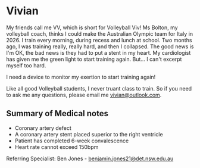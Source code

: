 # Vivian
My friends call me VV, which is short for Volleyball Viv! Ms Bolton, my volleyball coach, thinks I could make the Australian Olympic team for Italy in 2026. I train every morning, during recess and lunch at school. Two months ago, I was training really, really hard, and then I collapsed. The good news is I'm OK, the bad news is they had to put a stent in my heart. My cardiologist has given me the green light to start training again. But... I can't excerpt myself too hard. 

I need a device to monitor my exertion to start training again!

Like all good Volleyball students, I never truant class to train. So if you need to ask me any questions, please email me vivian@outlook.com.

## Summary of Medical notes
- Coronary artery defect
- A coronary artery stent placed superior to the right ventricle
- Patient has completed 6-week convalescence
- Heart rate cannot exceed 150bpm

Referring Specialist: Ben Jones - benjamin.jones21@det.nsw.edu.au
